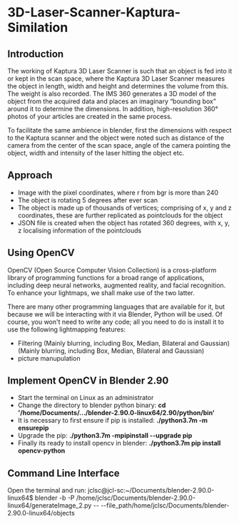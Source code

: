 # 3D-Laser-Scanner-Kaptura-Similation

## Introduction
The working of Kaptura 3D Laser Scanner is such that an object is fed into it or kept in the scan space, where the Kaptura 3D Laser Scanner measures the object in length, width and height and determines the volume from this. The weight is also recorded. The IMS 360 generates a 3D model of the object from the acquired data and places an imaginary “bounding box” around it to determine the dimensions. In addition, high-resolution 360° photos of your articles are created in the same process.

To facilitate the same ambience in blender, first the dimensions with respect to the Kaptura scanner and the object were noted such as distance of the camera from the center of the scan space, angle of the camera pointing the object, width and intensity of the laser hitting the object etc.

## Approach
* Image with the pixel coordinates, where r from bgr is more than 240
* The object is rotating 5 degrees after ever scan
* The object is made up of thousands of vertices; comprising of x, y and z coordinates, these are further replicated as pointclouds for the object
* JSON file is created when the object has rotated 360 degrees, with x, y, z localising information of the pointclouds

## Using OpenCV
OpenCV (Open Source Computer Vision Collection) is a cross-platform library of programming functions for a broad range of applications, including deep neural networks, augmented reality, and facial recognition. To enhance your lightmaps, we shall make use of the two latter.

There are many other programming languages that are available for it, but because we will be interacting with it via Blender, Python will be used. Of course, you won't need to write any code; all you need to do is install it to use the following lightmapping features:
* Filtering (Mainly blurring, including Box, Median, Bilateral and Gaussian) (Mainly blurring, including Box, Median, Bilateral and Gaussian)
* picture manupulation

## Implement OpenCV in Blender 2.90
* Start the terminal on Linux as an administrator
* Change the directory to blender python binary: **cd '/home/Documents/.../blender-2.90.0-linux64/2.90/python/bin'**
* It is necessary to first ensure if pip is installed: **./python3.7m -m ensurepip**
* Upgrade the pip: **./python3.7m -mpipinstall --upgrade pip**
* Finally its ready to install opencv in blender: **./python3.7m pip install opencv-python**

## Command Line Interface
Open the terminal and run: jclsc@jcl-sc:~/Documents/blender-2.90.0-linux64$ blender -b -P /home/jclsc/Documents/blender-2.90.0-linux64/generateImage_2.py -- --file_path/home/jclsc/Documents/blender-2.90.0-linux64/objects
